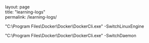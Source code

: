 layout: page  
title: "learning-logs"  
permalink: /learning-logs/  


"C:\Program Files\Docker\Docker\DockerCli.exe" -SwitchLinuxEngine

"C:\Program Files\Docker\Docker\DockerCli.exe" -SwitchDaemon
